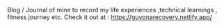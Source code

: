 Blog / Journal of mine to record my life experiences ,technical learnings , fitness journey etc.
Check it out at : https://guyonarecovery.netlify.app/
